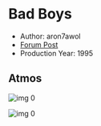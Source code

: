 # Bad Boys

* Author: aron7awol
* [Forum Post](https://www.avsforum.com/threads/bass-eq-for-filtered-movies.2995212/post-56744478)
* Production Year: 1995

## Atmos

![img 0](https://i.imgur.com/7VpRyXX.jpg)

![img 0](https://i.imgur.com/rZMaSDq.png)

